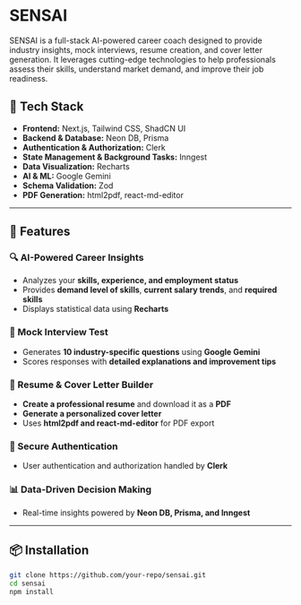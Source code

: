 # SENSAI

SENSAI is a full-stack AI-powered career coach designed to provide industry insights, mock interviews, resume creation, and cover letter generation. It leverages cutting-edge technologies to help professionals assess their skills, understand market demand, and improve their job readiness.

## 🚀 Tech Stack

- **Frontend:** Next.js, Tailwind CSS, ShadCN UI  
- **Backend & Database:** Neon DB, Prisma  
- **Authentication & Authorization:** Clerk  
- **State Management & Background Tasks:** Inngest  
- **Data Visualization:** Recharts  
- **AI & ML:** Google Gemini  
- **Schema Validation:** Zod  
- **PDF Generation:** html2pdf, react-md-editor  

---

## 🌟 Features  

### 🔍 AI-Powered Career Insights  
- Analyzes your **skills, experience, and employment status**  
- Provides **demand level of skills**, **current salary trends**, and **required skills**  
- Displays statistical data using **Recharts**  

### 🎯 Mock Interview Test  
- Generates **10 industry-specific questions** using **Google Gemini**  
- Scores responses with **detailed explanations and improvement tips**  

### 📄 Resume & Cover Letter Builder  
- **Create a professional resume** and download it as a **PDF**  
- **Generate a personalized cover letter**  
- Uses **html2pdf and react-md-editor** for PDF export  

### 🔐 Secure Authentication  
- User authentication and authorization handled by **Clerk**  

### 📊 Data-Driven Decision Making  
- Real-time insights powered by **Neon DB, Prisma, and Inngest**  

---

## 📦 Installation  

```sh
git clone https://github.com/your-repo/sensai.git
cd sensai
npm install
